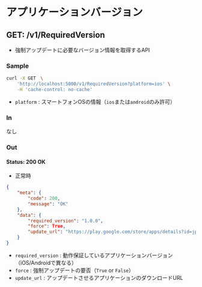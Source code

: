 # アプリケーションバージョン

## GET: /v1/RequiredVersion
* 強制アップデートに必要なバージョン情報を取得するAPI

### Sample
```sh
curl -X GET　\
    'http://localhost:5000/v1/RequiredVersion?platform=ios' \
    -H 'cache-control: no-cache'
```

* `platform` : スマートフォンOSの情報（`ios`または`android`のみ許可）

### In
なし

### Out

#### Status: 200 OK
* 正常時

```json
{
    "meta": {
        "code": 200,
        "message": "OK"
    },
    "data": {
        "required_version": "1.0.0",
        "force": True,
        "update_url": "https://play.google.com/store/apps/details?id=jp.co.nomura.nomurastock"
    }
}
```

* `required_version` : 動作保証しているアプリケーションバージョン（iOS/Androidで異なる）
* `force` : 強制アップデートの要否（`True` or `False`）
* `update_url` : アップデートさせるアプリケーションのダウンロードURL
